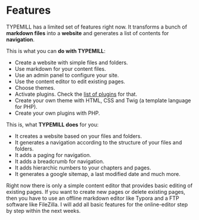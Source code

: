 # Features

TYPEMILL has a limited set of features right now. It transforms a bunch of **markdown files** into a **website** and generates a list of contents for **navigation**. 

This is what you can **do with TYPEMILL**:

- Create a website with simple files and folders.
- Use markdown for your content files.
- Use an admin panel to configure your site.
- Use the content editor to edit existing pages.
- Choose themes.
- Activate plugins. Check the [list of plugins](/writers/plugins) for that.
- Create your own theme with HTML, CSS and Twig (a template language for PHP).
- Create your own plugins with PHP.

This is, what **TYPEMILL does** for you:

- It creates a website based on your files and folders.
- It generates a navigation according to the structure of your files and folders.
- It adds a paging for navigation.
- It adds a breadcrumb for navigation.
- It adds hierarchic numbers to your chapters and pages.
- It generates a google sitemap, a last modified date and much more.

Right now there is only a simple content editor that provides basic editing of existing pages. If you want to create new pages or delete existing pages, then you have to use an offline markdown editor like Typora and a FTP software like FileZilla. I will add all basic features for the online-editor step by step within the next weeks.